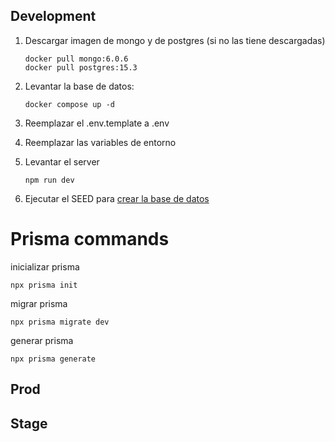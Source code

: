 ## Development

1. Descargar imagen de mongo y de postgres (si no las tiene descargadas)

   ```
   docker pull mongo:6.0.6
   docker pull postgres:15.3
   ```

2. Levantar la base de datos:

   ```
   docker compose up -d
   ```

3. Reemplazar el .env.template a .env

4. Reemplazar las variables de entorno

5. Levantar el server

   ```
   npm run dev
   ```

6. Ejecutar el SEED para [crear la base de datos](localhost:3000/api/seed)

# Prisma commands

inicializar prisma

```
npx prisma init
```

migrar prisma

```
npx prisma migrate dev
```

generar prisma

```
npx prisma generate
```

## Prod

## Stage
